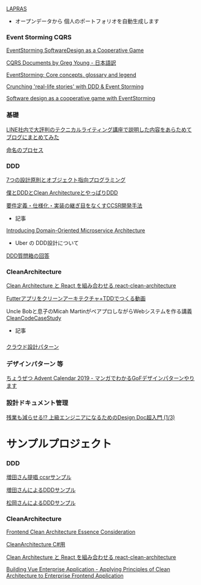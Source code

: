[  ](  )
[  ](  )
[  ](  )
[  ](  )
[  ](  )
[  ](  )
[  ](  )
[  ](  )
[  ](  )
[  ](  )
[  ](  )
[  ](  )
[  ](  )
[  ](  )
[  ](  )
[  ](  )
[  ](  )
[  ](  )
[  ](  )
[  ](  )
[  ](  )
[  ](  )
[  ](  )
[  ](  )
[  ](  )
[  ](  )
[  ](  )
[ LAPRAS ]( https://lapras.com )
 - オープンデータから 個人のポートフォリオを自動生成します

### Event Storming CQRS

[ EventStorming SoftwareDesign as a Cooperative Game ]( https://speakerdeck.com/98lerr/eventstorming-softwaredesign-as-a-cooperative-game )

[ CQRS Documents by Greg Young - 日本語訳 ]( http://www.minato.tv/cqrs/cqrs_documents_jp.pdf )

[ EventStorming; Core concepts, glossary and legend ]( https://baasie.com/2020/07/16/eventstorming-core-concepts-glossary-and-legend/ )

[ Crunching 'real-life stories' with DDD & Event Storming ]( https://www.youtube.com/watch?v=WvkBKvMnyuc )

[ Software design as a cooperative game with EventStorming ]( https://www.slideshare.net/mobile/ziobrando/software-design-as-a-cooperative-game-with-eventstorming
 )

### 基礎

[ LINE社内で大評判のテクニカルライティング講座で説明した内容をあらためてブログにまとめてみた ]( https://engineering.linecorp.com/ja/blog/line-technical-writing-course/ )

[ 命名のプロセス ]( https://scrapbox.io/kawasima/%E5%91%BD%E5%90%8D%E3%81%AE%E3%83%97%E3%83%AD%E3%82%BB%E3%82%B9 )

### DDD

[ 7つの設計原則とオブジェクト指向プログラミング ]( https://masuda220.hatenablog.com/entry/2020/06/26/182317 )

[ 僕とDDDとClean ArchitectureとやっぱりDDD ]( https://kenfdev.hateblo.jp/entry/2019/07/31/234520 )

[ 要件定義・仕様化・実装の継ぎ目をなくすCCSR開発手法 ]( https://masuda220.hatenablog.com/entry/2020/05/27/103750 )

- 記事

[ Introducing Domain-Oriented Microservice Architecture ]( https://eng.uber.com/microservice-architecture/ )
  - Uber の DDD設計について

[ DDD質問箱の回答 ]( https://github.com/little-hands/ddd-q-and-a )

### CleanArchitecture

[ Clean Architecture と React を組み合わせる ]( https://hfuji.hatenablog.jp/entry/2019/01/14/195636 )
  [ react-clean-architecture ]( https://github.com/eduardomoroni/react-clean-architecture )

[ Futterアプリをクリーンアーキテクチャ+TDDでつくる動画 ]( https://www.youtube.com/watch?v=KjE2IDphA_U&feature=youtu.be )

Uncle Bobと息子のMicah MartinがペアプロしながらWebシステムを作る講義
[ CleanCodeCaseStudy ]( https://github.com/cleancoders/CleanCodeCaseStudy )

- 記事

### 

[ クラウド設計パターン ]( https://docs.microsoft.com/ja-jp/azure/architecture/patterns/ )

### デザインパターン 等

[ ちょうぜつ Advent Calendar 2019 - マンガでわかるGoFデザインパターンやります ](  https://qiita.com/advent-calendar/2019/memory-chan)

### 設計ドキュメント管理

[ 残業も減らせる!? 上級エンジニアになるためのDesign Doc超入門 (1/3) ]( https://www.atmarkit.co.jp/ait/articles/1606/21/news016.html )

# サンプルプロジェクト

### DDD

[ 増田さん提唱 ccsrサンプル ]( https://github.com/system-sekkei/ccsr-object-mapping )

[ 増田さんによるDDDサンプル ]( https://github.com/system-sekkei/isolating-the-domain )

[ 松岡さんによるDDDサンプル ]( https://github.com/little-hands/ddd-examples )

### CleanArchitecture

[ Frontend Clean Architecture Essence Consideration ]( https://github.com/uruha/frontend-clean-architecture-essence-consideration )

[ CleanArchitecture C#用 ]( https://github.com/ardalis/cleanarchitecture )

[ Clean Architecture と React を組み合わせる ]( https://hfuji.hatenablog.jp/entry/2019/01/14/195636 )
  [ react-clean-architecture ]( https://github.com/eduardomoroni/react-clean-architecture )

[ Building Vue Enterprise Application - Applying Principles of Clean Architecture to Enterprise Frontend Application ]( https://github.com/soloschenko-grigoriy/vue-vuex-ts )
